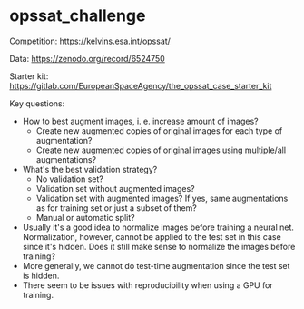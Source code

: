 # opssat_challenge

Competition: https://kelvins.esa.int/opssat/

Data: https://zenodo.org/record/6524750

Starter kit: https://gitlab.com/EuropeanSpaceAgency/the_opssat_case_starter_kit

Key questions:

- How to best augment images, i. e. increase amount of images?
	- Create new augmented copies of original images for each type of augmentation?
	- Create new augmented copies of original images using multiple/all augmentations?
- What's the best validation strategy?
	- No validation set?
	- Validation set without augmented images?
	- Validation set with augmented images? If yes, same augmentations as for training set or just a subset of them?
	- Manual or automatic split?
- Usually it's a good idea to normalize images before training a neural net. Normalization, however, cannot be applied to the test set in this case since it's hidden. Does it still make sense to normalize the images before training?
- More generally, we cannot do test-time augmentation since the test set is hidden.
- There seem to be issues with reproducibility when using a GPU for training.
